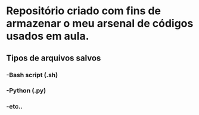 # Repositório criado com fins de armazenar o meu arsenal de códigos usados em aula.

## Tipos de arquivos salvos
### -Bash script (.sh)
### -Python (.py)
### -etc..


